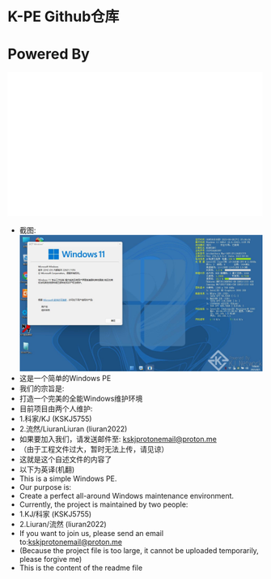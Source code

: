 # K-PE Github仓库
# Powered By
![Alt text](/KJ-Network.gif?raw=true "Powered By KJ Network")
* 截图:
![Alt text](/pe.jpg?raw=true "最新发行版R-v2.1截图")
* 这是一个简单的Windows PE
* 我们的宗旨是:
* 打造一个完美的全能Windows维护环境
* 目前项目由两个人维护:
* 1.科家/KJ (KSKJ5755)
* 2.流然/LiuranLiuran (liuran2022)
* 如果要加入我们，请发送邮件至: kskjprotonemail@proton.me
* （由于工程文件过大，暂时无法上传，请见谅）
* 这就是这个自述文件的内容了
* 以下为英译(机翻)
* This is a simple Windows PE.
* Our purpose is:
* Create a perfect all-around Windows maintenance environment.
* Currently, the project is maintained by two people:
* 1.KJ/科家 (KSKJ5755)
* 2.Liuran/流然 (liuran2022)
* If you want to join us, please send an email to:kskjprotonemail@proton.me
* (Because the project file is too large, it cannot be uploaded temporarily, please forgive me)
* This is the content of the readme file
